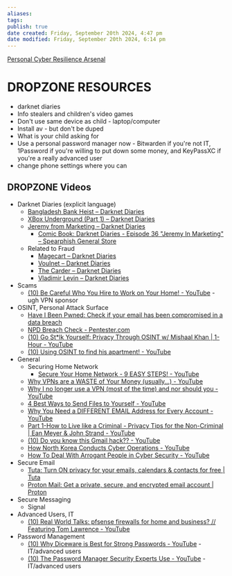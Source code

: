 ```yaml
---
aliases: 
tags: 
publish: true
date created: Friday, September 20th 2024, 4:47 pm
date modified: Friday, September 20th 2024, 6:14 pm
---
```


[Personal Cyber Resilience Arsenal](../../../CybersaderNotion/03%20Awesome-Cyber/Personal%20Cyber%20Resilience%20Arsenal.md)

# DROPZONE RESOURCES 

- darknet diaries 
- Info stealers and children's video games
- Don't use same device as child - laptop/computer
- Install av - but don't be duped
- What is your child asking for
- Use a personal password manager now - Bitwarden if you're not IT, 1Password if you're willing to put down some money, and KeyPassXC if you're a really advanced user
- change phone settings where you can

## DROPZONE Videos

- Darknet Diaries (explicit language)
	- [Bangladesh Bank Heist – Darknet Diaries](https://darknetdiaries.com/episode/72/)
	- [XBox Underground (Part 1) – Darknet Diaries](https://darknetdiaries.com/episode/45/)
	- [Jeremy from Marketing – Darknet Diaries](https://darknetdiaries.com/episode/36/)
		- [Comic Book: Darknet Diaries - Episode 36 "Jeremy In Marketing" – Spearphish General Store](https://spearphish-general-store.myshopify.com/products/comic-book-darknet-diaries-jeremy-in-marketing)
	- Related to Fraud
		- [Magecart – Darknet Diaries](https://darknetdiaries.com/episode/52/)
		- [Voulnet – Darknet Diaries](https://darknetdiaries.com/episode/120/)
		- [The Carder – Darknet Diaries](https://darknetdiaries.com/episode/32/)
		- [Vladimir Levin – Darknet Diaries](https://darknetdiaries.com/episode/23/)
- Scams
	- [(10) Be Careful Who You Hire to Work on Your Home! - YouTube](https://www.youtube.com/watch?v=AknpnyJ3l1s&list=PLAo444udA0qyM-U5axsODwg8TaEvWqifv) - ugh VPN sponsor
- OSINT, Personal Attack Surface
	- [Have I Been Pwned: Check if your email has been compromised in a data breach](https://haveibeenpwned.com/) 
	- [NPD Breach Check - Pentester.com](https://npd.pentester.com/) 
	- [(10) Go St*lk Yourself: Privacy Through OSINT w/ Mishaal Khan | 1-Hour - YouTube](https://www.youtube.com/watch?v=tJEGBmQjh-8&list=PLAo444udA0qztPjW-iIW1jJFMF2R7FtD9&index=5)
	- [(10) Using OSINT to find his apartment! - YouTube](https://www.youtube.com/watch?v=_NyqxC6skA4&list=PLAo444udA0qztPjW-iIW1jJFMF2R7FtD9&index=6) 
- General
	- Securing Home Network
		- [Secure Your Home Network - 9 EASY STEPS! - YouTube](https://www.youtube.com/watch?v=jMkqmPqJqEU)
	- [Why VPNs are a WASTE of Your Money (usually…) - YouTube](https://www.youtube.com/watch?v=9_b8Z2kAFyY) 
	- [Why I no longer use a VPN (most of the time) and nor should you - YouTube](https://www.youtube.com/watch?v=pp-INfssWBo)
	- [4 Best Ways to Send Files to Yourself - YouTube](https://www.youtube.com/watch?v=53LebnPRI5w)
	- [Why You Need a DIFFERENT EMAIL Address for Every Account - YouTube](https://www.youtube.com/watch?v=RsrpL3lx9JE)
	- [Part 1-How to Live like a Criminal - Privacy Tips for the Non-Criminal | Ean Meyer & John Strand - YouTube](https://www.youtube.com/watch?v=9iwh5J71pZg)
	- [(10) Do you know this Gmail hack?? - YouTube](https://www.youtube.com/shorts/NPmQRQM5Ehk)
	- [How North Korea Conducts Cyber Operations - YouTube](https://www.youtube.com/watch?v=KN1oWeGDfQA) 
	- [How To Deal With Arrogant People in Cyber Security - YouTube](https://www.youtube.com/watch?v=SymftjbM-E8)
- Secure Email
	- [Tuta: Turn ON privacy for your emails, calendars & contacts for free | Tuta](https://tuta.com/)
	- [Proton Mail: Get a private, secure, and encrypted email account | Proton](https://proton.me/mail)
- Secure Messaging
	- Signal
- Advanced Users, IT
	- [(10) Real World Talks: pfsense firewalls for home and business? // Featuring Tom Lawrence - YouTube](https://www.youtube.com/watch?v=Qr1nUxdzcbA&list=PLAo444udA0qyyItfkWqUvvBvfN_ijlly3&index=10&t=100s) 
- Password Management
	- [(10) Why Diceware is Best for Strong Passwords - YouTube](https://www.youtube.com/watch?v=Z15kFt00poQ) - IT/advanced users
	- [(10) The Password Manager Security Experts Use - YouTube](https://www.youtube.com/watch?v=V6xuKoJhpEg) - IT/advanced users